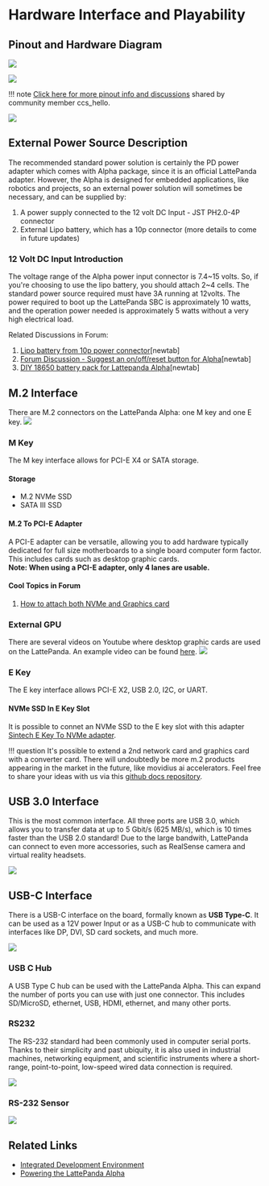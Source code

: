 # Hardware Interface and Playability

## Pinout and Hardware Diagram

![](https://i.imgur.com/kor7zdt.png)

![](https://i.imgur.com/9vZ9sKQ.png)

!!! note
    [Click here for more pinout info and discussions](https://www.lattepanda.com/topic-f23t16906.html) shared by community member ccs_hello.

![](https://indiegogo-media-prod-cld-res.cloudinary.com/image/upload/v1516806703/yf6xnt5fm3u3nphftvtr.png)


## External Power Source Description

The recommended standard power solution is certainly the PD power adapter which comes with Alpha package, since it is an official LattePanda adapter. However, the Alpha is designed for embedded applications, like robotics and projects, so an external power solution will sometimes be necessary, and can be supplied by:
1. A power supply connected to the 12 volt DC Input - JST PH2.0-4P connector
2. External Lipo battery, which has a 10p connector (more details to come in future updates)

### 12 Volt DC Input Introduction

The voltage range of the Alpha power input connector is 7.4~15 volts. So, if you're choosing to use the lipo battery, you should attach 2~4 cells. The standard power source required must have 3A running at 12volts. The power required to boot up the LattePanda SBC is approximately 10 watts, and the operation power needed is approximately 5 watts without a very high electrical load.

Related Discussions in Forum:

1. [Lipo battery from 10p power connector][1][newtab]
2. [Forum Discussion - Suggest an on/off/reset button for Alpha][2][newtab]
3. [DIY 18650 battery pack for Lattepanda Alpha][3][newtab]

[1]: https://www.lattepanda.com/topic-f13t16675.html
[2]: https://www.lattepanda.com/topic-f23t17507.html
[3]: https://www.lattepanda.com/topic-f11t20950.html

## M.2 Interface

There are M.2 connectors on the LattePanda Alpha: one M key and one E key.
![](https://i.imgur.com/rIH5QtK.jpg)

### M Key
The M key interface allows for PCI-E X4 or SATA storage.
#### **Storage**
* M.2 NVMe SSD
* SATA III SSD

#### M.2 To PCI-E Adapter

A PCI-E adapter can be versatile, allowing you to add hardware typically dedicated for full size motherboards to a single board computer form factor. This includes cards such as desktop graphic cards.\
**Note: When using a PCI-E adapter, only 4 lanes are usable.**

#### Cool Topics in Forum

1. [How to attach both NVMe and Graphics card](https://www.lattepanda.com/topic-f23t17965.html)


### External GPU
There are several videos on Youtube where desktop graphic cards are used on the LattePanda. An example video can be found [here](https://www.youtube.com/watch?v=mKchBNFBeTE).
![](https://i.imgur.com/iXYEMum.png)

### E Key

The E key interface allows PCI-E X2, USB 2.0, I2C, or UART.

#### NVMe SSD In E Key Slot

It is possible to connet an NVMe SSD to the E key slot with this adapter [Sintech E Key To NVMe adapter](https://www.amazon.com/Sintech-NGFF-NVME-WiFi-Cable/dp/B07DZF1W55).

!!! question
    It's possible to extend a 2nd network card and graphics card with a converter card. There will undoubtedly be more m.2 products appearing in the market in the future, like movidius ai accelerators. Feel free to share your ideas with us via this [github docs repository](https://github.com/LattePandaTeam/Docs).


## USB 3.0 Interface

This is the most common interface. All three ports are USB 3.0, which allows you to transfer data at up to 5 Gbit/s (625 MB/s), which is 10 times faster than the USB 2.0 standard! Due to the large bandwith, LattePanda can connect to even more accessories, such as RealSense camera and virtual reality headsets.

![](https://i.imgur.com/zwyyMtD.jpg)


## USB-C Interface

There is a USB-C interface on the board, formally known as **USB Type-C**. It can be used as a 12V power Input or as a USB-C hub to communicate with interfaces like DP, DVI, SD card sockets, and much more. 

![](https://i.imgur.com/FDdrFEz.jpg)

### USB C Hub

A USB Type C hub can be used with the LattePanda Alpha. This can expand the number of ports you can use with just one connector. This includes SD/MicroSD, ethernet, USB, HDMI, ethernet, and many other ports.

### RS232

The RS-232 standard had been commonly used in computer serial ports. Thanks to their simplicity and past ubiquity, it is also used in industrial machines, networking equipment, and scientific instruments where a short-range, point-to-point, low-speed wired data connection is required. 

![](https://i.imgur.com/RU7P7nU.png)

### RS-232 Sensor

![](https://i.imgur.com/7loMZ3h.png?1)

## Related Links 
* [Integrated Development Environment](/content/alpha_edition/ide/)
* [Powering the LattePanda Alpha](/content/alpha_edition/powering/)
